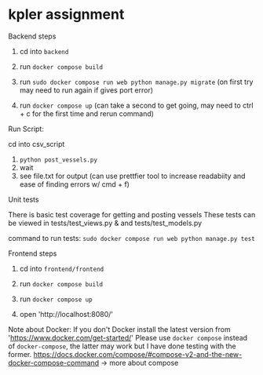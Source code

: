 # kpler assignment

Backend steps
 
1. cd into `backend`
 
2. run `docker compose build`

3. run `sudo docker compose run web python manage.py migrate` (on first try may need to run again if gives port error)

4. run `docker compose up` (can take a second to get going, may need to ctrl + c for the first time 
and rerun command)


Run Script:

cd into csv_script

1. `python post_vessels.py`
2. wait
3. see file.txt for output (can use prettfier tool to increase readabiity and ease of finding errors w/ cmd + f) 

Unit tests

There is basic test coverage for getting and posting vessels
These tests can be viewed in tests/test_views.py & and tests/test_models.py

command to run tests: `sudo docker compose run web python manage.py test` 



Frontend steps

1. cd into `frontend/frontend`

2. run `docker compose build`

3. run `docker compose up`

4. open 'http://localhost:8080/'


Note about Docker: If you don't Docker install the latest version from 'https://www.docker.com/get-started/'
Please use `docker compose` instead of `docker-compose`, the latter may work but I have done testing with the former. 
https://docs.docker.com/compose/#compose-v2-and-the-new-docker-compose-command -> more about compose
